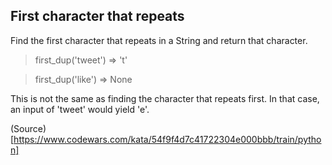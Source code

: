 ## First character that repeats

Find the first character that repeats in a String and return that character.

> first_dup('tweet') => 't'

> first_dup('like') => None

This is not the same as finding the character that repeats first. In that case, an input of 'tweet' would yield 'e'.

(Source)[https://www.codewars.com/kata/54f9f4d7c41722304e000bbb/train/python]
